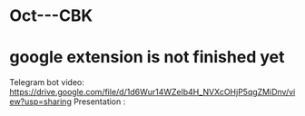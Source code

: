 # Oct---CBK
# google extension is not finished yet
Telegram bot video: https://drive.google.com/file/d/1d6Wur14WZelb4H_NVXcOHjP5qgZMiDnv/view?usp=sharing
Presentation :  
